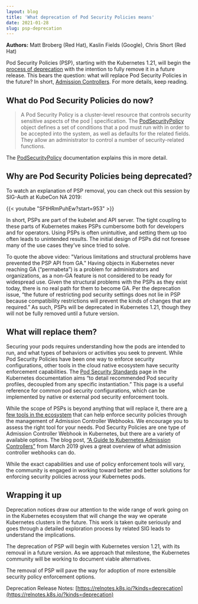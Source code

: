 ```yaml
---
layout: blog
title: 'What deprecation of Pod Security Policies means'
date: 2021-01-28
slug: psp-deprecation
---
```


**Authors:** Matt Broberg (Red Hat), Kaslin Fields (Google), Chris Short (Red Hat)

Pod Security Policies (PSP), starting with the Kubernetes 1.21, will begin the [process of deprecation](/docs/reference/using-api/deprecation-policy/) with the intention to fully remove it in a future release. This bears the question: what will replace Pod Security Policies in the future? In short, [Admission Controllers](/docs/reference/access-authn-authz/admission-controllers/). For more details, keep reading.


## What do Pod Security Policies do now?

> A Pod Security Policy is a cluster-level resource that controls security sensitive aspects of the pod | specification. The [PodSecurityPolicy](/docs/reference/kubernetes-api/policies-resources/pod-security-policy-v1beta1/) object defines a set of conditions that a pod must run with in order to be accepted into the system, as well as defaults for the related fields. They allow an administrator to control a number of security-related functions.

The [PodSecurityPolicy](/docs/concepts/policy/pod-security-policy/)
documentation explains this in more detail.


## Why are Pod Security Policies being deprecated? 

To watch an explanation of PSP removal, you can check out this session by SIG-Auth at KubeCon NA 2019:

{{< youtube "SFtHRmPuhEw?start=953" >}} 

In short, PSPs are part of the kubelet and API server. The tight coupling to these parts of Kubernetes makes PSPs cumbersome both for developers and for operators. Using PSPs is often unintuitive, and setting them up too often leads to unintended results. The initial design of PSPs did not foresee many of the use cases they’ve since tried to solve.

To quote the above video: "Various limitations and structural problems have prevented the PSP API from GA." Having objects in Kubernetes never reaching GA (“permabeta”) is a problem for administrators and organizations, as a non-GA feature is not considered to be ready for widespread use. Given the structural problems with the PSPs as they exist today, there is no real path for them to become GA. Per the deprecation issue, “the future of restricting pod security settings does not lie in PSP because compatibility restrictions will prevent the kinds of changes that are required.” As such, PSPs will be deprecated in Kubernetes 1.21, though they will not be fully removed until a future version.


## What will replace them? 

Securing your pods requires understanding how the pods are intended to run, and what types of behaviors or activities you seek to prevent. While Pod Security Policies have been one way to enforce security configurations, other tools in the cloud native ecosystem have security enforcement capabilities. The [Pod Security Standards](/docs/concepts/security/pod-security-standards/) page in the Kubernetes documentation aims “to detail recommended Pod security profiles, decoupled from any specific instantiation.”  This page is a useful reference for common pod security configurations, which can be implemented by native or external pod security enforcement tools.

While the scope of PSPs is beyond anything that will replace it, there are [a few tools in the ecosystem](https://landscape.cncf.io/card-mode?category=security-compliance&grouping=category) that can help enforce security policies through the management of Admission Controller Webhooks. We encourage you to assess the right tool for your needs. Pod Security Policies are one type of Admission Controller Webhook in Kubernetes, but there are a variety of available options. The blog post, [“A Guide to Kubernetes Admission Controllers”](/blog/2019/03/21/a-guide-to-kubernetes-admission-controllers/) from March 2019 gives a great overview of what admission controller webhooks can do.

While the exact capabilities and use of policy enforcement tools will vary, the community is engaged in working toward better and better solutions for enforcing security policies across your Kubernetes pods.


## Wrapping it up

Deprecation notices draw our attention to the wide range of work going on in the Kubernetes ecosystem that will change the way we operate Kubernetes clusters in the future. This work is taken quite seriously and goes through a detailed exploration process by related SIG leads to understand the implications.

The deprecation of PSP will begin with Kubernetes version 1.21, with its removal in a future version. As we approach that milestone, the Kubernetes community will be working to document viable alternatives.

The removal of PSP will pave the way for adoption of more extensible security policy enforcement options.

Deprecation Release Notes: [https://relnotes.k8s.io/?kinds=deprecation](https://relnotes.k8s.io/?kinds=deprecation)
